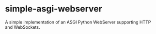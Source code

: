 # simple-asgi-webserver
A simple implementation of an ASGI Python WebServer supporting HTTP and WebSockets.



